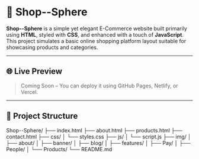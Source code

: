 # 🛒 Shop--Sphere

**Shop--Sphere** is a simple yet elegant E-Commerce website built primarily using **HTML**, styled with **CSS**, and enhanced with a touch of **JavaScript**. This project simulates a basic online shopping platform layout suitable for showcasing products and categories.

---

## 🌐 Live Preview

> Coming Soon – You can deploy it using GitHub Pages, Netlify, or Vercel.

---

## 📁 Project Structure



Shop--Sphere/
├── index.html
├── about.html
├── products.html
├── contact.html
├── css/
│   └── styles.css
├── js/
│   └── script.js
├── img/
│   ├── about/
│   ├── banner/
│   ├── blog/
│   ├── features/
│   ├── Pay/
│   ├── People/
│   └── Products/
└── README.md
